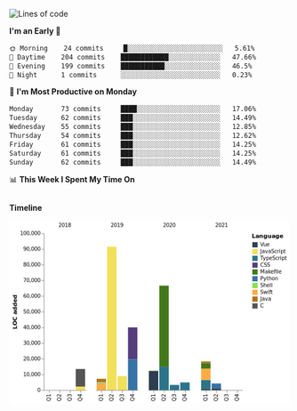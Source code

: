 <!--START_SECTION:waka-->
![Lines of code](https://img.shields.io/badge/From%20Hello%20World%20I%27ve%20Written-270926%20lines%20of%20code-blue)

**I'm an Early 🐤** 

```text
🌞 Morning    24 commits     █░░░░░░░░░░░░░░░░░░░░░░░░   5.61% 
🌆 Daytime    204 commits    ████████████░░░░░░░░░░░░░   47.66% 
🌃 Evening    199 commits    ███████████░░░░░░░░░░░░░░   46.5% 
🌙 Night      1 commits      ░░░░░░░░░░░░░░░░░░░░░░░░░   0.23%

```
📅 **I'm Most Productive on Monday** 

```text
Monday       73 commits     ████░░░░░░░░░░░░░░░░░░░░░   17.06% 
Tuesday      62 commits     ███░░░░░░░░░░░░░░░░░░░░░░   14.49% 
Wednesday    55 commits     ███░░░░░░░░░░░░░░░░░░░░░░   12.85% 
Thursday     54 commits     ███░░░░░░░░░░░░░░░░░░░░░░   12.62% 
Friday       61 commits     ███░░░░░░░░░░░░░░░░░░░░░░   14.25% 
Saturday     61 commits     ███░░░░░░░░░░░░░░░░░░░░░░   14.25% 
Sunday       62 commits     ███░░░░░░░░░░░░░░░░░░░░░░   14.49%

```


📊 **This Week I Spent My Time On** 

```text
```

**Timeline**

![Chart not found](https://raw.githubusercontent.com/johann-lr/johann-lr/master/charts/bar_graph.png) 


<!--END_SECTION:waka-->
